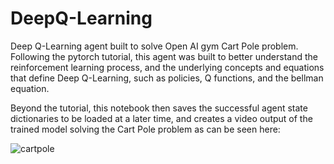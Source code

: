 # DeepQ-Learning

Deep Q-Learning agent built to solve Open AI gym Cart Pole problem. Following the pytorch tutorial, this agent was built to better understand the reinforcement learning process, and the underlying concepts and equations that define Deep Q-Learning, such as policies, Q functions, and the bellman equation. 

Beyond the tutorial, this notebook then saves the successful agent state dictionaries to be loaded at a later time, and creates a video output of the trained model solving the Cart Pole problem as can be seen here:


![cartpole](https://user-images.githubusercontent.com/11250972/212188900-fc435e82-c6f8-4927-9288-d52142dc36a3.gif)
